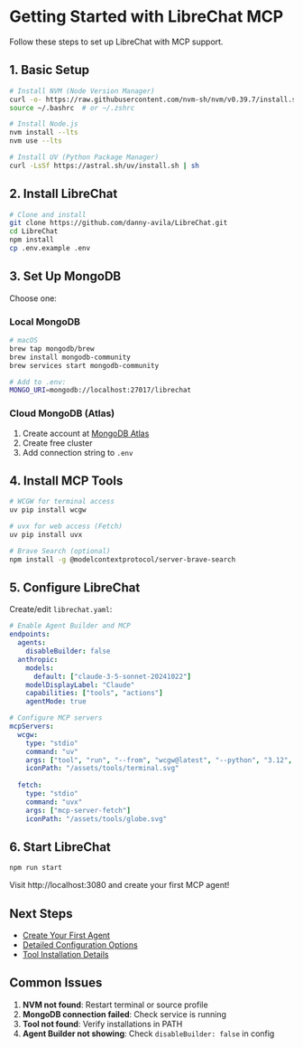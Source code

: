 # Getting Started with LibreChat MCP

Follow these steps to set up LibreChat with MCP support.

## 1. Basic Setup

```bash
# Install NVM (Node Version Manager)
curl -o- https://raw.githubusercontent.com/nvm-sh/nvm/v0.39.7/install.sh | bash
source ~/.bashrc  # or ~/.zshrc

# Install Node.js
nvm install --lts
nvm use --lts

# Install UV (Python Package Manager)
curl -LsSf https://astral.sh/uv/install.sh | sh
```

## 2. Install LibreChat

```bash
# Clone and install
git clone https://github.com/danny-avila/LibreChat.git
cd LibreChat
npm install
cp .env.example .env
```

## 3. Set Up MongoDB

Choose one:

### Local MongoDB
```bash
# macOS
brew tap mongodb/brew
brew install mongodb-community
brew services start mongodb-community

# Add to .env:
MONGO_URI=mongodb://localhost:27017/librechat
```

### Cloud MongoDB (Atlas)
1. Create account at [MongoDB Atlas](https://account.mongodb.com/account/register)
2. Create free cluster
3. Add connection string to `.env`

## 4. Install MCP Tools

```bash
# WCGW for terminal access
uv pip install wcgw

# uvx for web access (Fetch)
uv pip install uvx

# Brave Search (optional)
npm install -g @modelcontextprotocol/server-brave-search
```

## 5. Configure LibreChat

Create/edit `librechat.yaml`:

```yaml
# Enable Agent Builder and MCP
endpoints:
  agents:
    disableBuilder: false
  anthropic:
    models:
      default: ["claude-3-5-sonnet-20241022"]
    modelDisplayLabel: "Claude"
    capabilities: ["tools", "actions"]
    agentMode: true

# Configure MCP servers
mcpServers:
  wcgw:
    type: "stdio"
    command: "uv"
    args: ["tool", "run", "--from", "wcgw@latest", "--python", "3.12", "wcgw_mcp"]
    iconPath: "/assets/tools/terminal.svg"
  
  fetch:
    type: "stdio"
    command: "uvx"
    args: ["mcp-server-fetch"]
    iconPath: "/assets/tools/globe.svg"
```

## 6. Start LibreChat

```bash
npm run start
```

Visit http://localhost:3080 and create your first MCP agent!

## Next Steps

- [Create Your First Agent](creating-mcp-agents.md)
- [Detailed Configuration Options](mcp-configuration.md)
- [Tool Installation Details](tool-installation.md)

## Common Issues

1. **NVM not found**: Restart terminal or source profile
2. **MongoDB connection failed**: Check service is running
3. **Tool not found**: Verify installations in PATH
4. **Agent Builder not showing**: Check `disableBuilder: false` in config